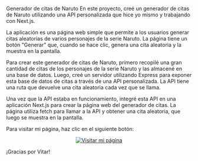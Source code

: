 Generador de citas de Naruto
En este proyecto, creé un generador de citas de Naruto utilizando una API personalizada que hice yo mismo y trabajando con Next.js.

La aplicación es una página web simple que permite a los usuarios generar citas aleatorias de varios personajes de la serie Naruto. La página tiene un botón "Generar" que, cuando se hace clic, genera una cita aleatoria y la muestra en la pantalla.

Para crear este generador de citas de Naruto, primero recopilé una gran cantidad de citas de los personajes de la serie Naruto y las almacené en una base de datos. Luego, creé un servidor utilizando Express para exponer esta base de datos de citas a través de una API personalizada. La API tiene una ruta que devuelve una cita aleatoria cada vez que se llama.

Una vez que la API estaba en funcionamiento, integré esta API en una aplicación Next.js para crear la página web del generador de citas. La página utiliza fetch para llamar a la API y obtener una cita aleatoria, que luego se muestra en la pantalla.

Para visitar mi página, haz clic en el siguiente botón:




<p align="center">
  <a href="https://estebanjgg.github.io/conta-hogar" target="_blank">
    <img src="https://img.shields.io/badge/Visita%20mi%20pagina-red?style=for-the-badge" alt="Visitar mi página" />
  </a>
</p>

¡Gracias por Vitar!
